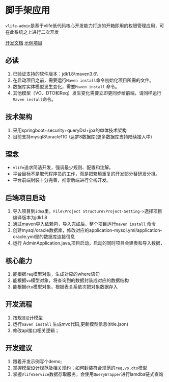 # 脚手架应用
`vlife-admin`是基于vlife低代码核心开发能力打造的开箱即用的权限管理应用，可在此系统之上进行二次开发

[开发文档](http://vlice.cc/quick)   [示例项目](http://admin.vlife.cc)

## 必读
1. 已验证支持的软件版本：jdk1.8\maven3.6\
2. 在启动项目之前，需要运行`Maven install`命令初始化项目所需的文件。
3. 数据库实体模型发生变化，需要`Maven install` 命令。
4. 其他模型（VO、DTO和Req）发生变化需要立即更同步给前端，请同样运行`Maven install`命令。

## 技术架构
1. 采用springboot+security+queryDsl+jpa的单体技术架构
2. 目前支持mysql8\oracle11G \达梦8数据库(更多数据库支持陆续接入中)

## 理念
* `vlife`追求简洁开发，强调最少规则、配置和注解。
* 平台目标不是取代程序员的工作，而是把繁琐重复的开发部分替研发分担。
* 平台前端封装十分完善，推崇后端进行全栈开发。

## 后端项目启动
1. 导入项目到`idea`里，`File\Project Structure\Project-Setting->`选择项目编译版本为jdk1.8
2. 通过maven导入依赖包，导入完成后，整个项目运行`maven install` 命令
3. 创建mysql/oracle数据库，修改对应的application-mysql.yml/application-oracle.yml里的数据库连接信息
4. 运行 AdminApplication.java,项目启动，启动的同时项目会建表和导入数据，

## 核心能力
1. 能根据`req`模型对象，生成对应的where语句
2. 能根据`vo`模型对象，将查询到的数据封装成对应的数据结构
3. 能根据`dto`模型对象，根据表关系依次把对象数据存入

## 开发流程
1. 按规`范设`计模型
2. 运行`maven install` 生成mvc代码,更新模型信息(title.json)
3. 修改api接口相关逻辑；

## 开发建议
1. 跟着开发示例写个demo;
2. 掌握模型设计规范及相关规约；如何封装符合规范的`req,vo,dto`模型
3. 掌握`VlifeService`数据存取服务，会使用`QueryWrapper`进行lamdba链式查询

